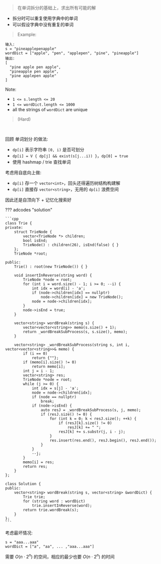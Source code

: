 <!-- prettier-ignore-start -->

> 在单词拆分的基础上，求出所有可能的解 
>
- 拆分时可以重复使用字典中的单词
- 可以假设字典中没有重复的单词
>
> 
>   Example:
```
输入:
s = "pineapplepenapple"
wordDict = ["apple", "pen", "applepen", "pine", "pineapple"]
输出:
[
  "pine apple pen apple",
  "pineapple pen apple",
  "pine applepen apple"
]
```
Note:
>
-   `1 <= s.length <= 20`
-   `1 <= wordDict.length <= 1000`
-   all the strings of `wordDict` are unique
>
> (Hard)

<!-- prettier-ignore-end -->

<br>

回顾 单词划分 的做法:

-   `dp[i]` 表示字符串 `[0, i)` 是否可划分
-   `dp[i] = V { dp[j] && exist(s[j...i)) }`，`dp[0] = true`
-   使用 hashmap / trie 查找单词

考虑用自底向上做:

-   `dp[i]` 存一个 `vector<int>`，回头还得遍历树结构构建解
-   `dp[i]` 直接存 `vector<string>`，无用的 `dp[i]` 浪费空间

因此还是自顶向下 + 记忆化搜索好

??? adcodes "solution"

    ```cpp
    class Trie {
    private:
        struct TrieNode {
            vector<TrieNode *> children;
            bool isEnd;
            TrieNode() : children(26), isEnd(false) { }
        };
        TrieNode *root;

    public:
        Trie() : root(new TrieNode()) { }

        void insertInReverse(string word) {
            TrieNode *node = root;
            for (int i = word.size() - 1; i >= 0; --i) {
                int idx = word[i] - 'a';
                if (node->children[idx] == nullptr)
                    node->children[idx] = new TrieNode();
                node = node->children[idx];
            }
            node->isEnd = true;
        }

        vector<string> wordBreak(string s) {
            vector<vector<string>> memo(s.size() + 1);
            return _wordBreakSubProcess(s, s.size(), memo);
        }

        vector<string> _wordBreakSubProcess(string s, int i, vector<vector<string>>& memo) {
            if (i == 0)
                return {""};
            if (memo[i].size() != 0)
                return memo[i];
            int j = i - 1;
            vector<string> res;
            TrieNode *node = root;
            while (j >= 0) {
                int idx = s[j] - 'a';
                node = node->children[idx];
                if (node == nullptr)
                    break;
                if (node->isEnd) {
                    auto resJ = _wordBreakSubProcess(s, j, memo);
                    if (resJ.size() != 0) {
                        for (int k = 0; k < resJ.size(); ++k) {
                            if (resJ[k].size() != 0)
                                resJ[k] += " ";
                            resJ[k] += s.substr(j, i - j);
                        }
                        res.insert(res.end(), resJ.begin(), resJ.end());
                    }
                }
                --j;
            }
            memo[i] = res;
            return res;
        }
    };

    class Solution {
    public:
        vector<string> wordBreak(string s, vector<string> &wordDict) {
            Trie trie;
            for (string word : wordDict)
                trie.insertInReverse(word);
            return trie.wordBreak(s);
        }
    };
    ```

考虑最坏情况:

```
s = "aaa...aaa"
wordDict = ["a", "aa", ... ,"aaa...aaa"]
```

需要 $O(n\cdot 2^n)$ 的空间，相应的最少也要 $O(n\cdot 2^n)$ 的时间
